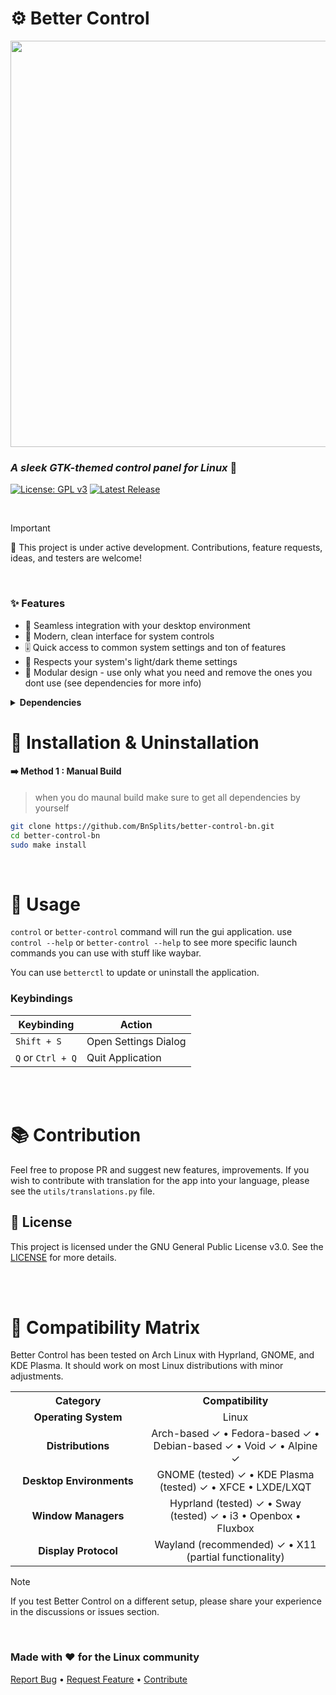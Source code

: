 # ⚙️ Better Control

<img src="https://github.com/user-attachments/assets/21a9f732-28a0-4da4-b0ff-9f9093cb2b3b" width="650">

### _A sleek GTK-themed control panel for Linux_ 🐧

[![License: GPL v3](https://img.shields.io/badge/License-GPLv3-429768.svg?style=flat-square&logo=github&labelColor=444)](LICENSE)
[![Latest Release](https://img.shields.io/github/v/release/quantumvoid0/better-control.svg?style=flat-square&color=429768&logo=speedtest&label=latest-release&labelColor=444)](https://github.com/quantumvoid0/better-control/releases/latest)

<br>

> [!IMPORTANT]
> 🚧 This project is under active development. Contributions, feature requests, ideas, and testers are welcome!

<br>

### ✨ Features

- 🔄 Seamless integration with your desktop environment
- 📱 Modern, clean interface for system controls
- 🎚️ Quick access to common system settings and ton of features
- 🌙 Respects your system's light/dark theme settings
- 🧩 Modular design - use only what you need and remove the ones you dont use (see dependencies for more info)

<details>
<summary><b>Dependencies</b></summary>
<br><br>
Before installing, ensure you have `git` and `base-devel` installed.

### Core Dependencies

| Dependency           | Purpose                                                         |
| -------------------- | --------------------------------------------------------------- |
| **GTK 3**            | UI framework                                                    |
| **Python Libraries** | python-gobject, python-dbus, python-psutil, python-setproctitle |

### Feature-Specific Dependencies

| Feature               | Required Packages             |
| --------------------- | ----------------------------- |
| **Wi-Fi Management**  | NetworkManager, python-qrcode |
| **Bluetooth**         | BlueZ & BlueZ Utils, papirus-icon-theme           |
| **Audio Control**     | PipeWire or PulseAudio        |
| **Brightness**        | brightnessctl                 |
| **Power Management**  | power-profiles-daemon, upower |
| **Blue Light Filter** | gammastep                     |
| **USBGuard**          | USBGuard                      |
| **pillow**            | For QR Code on wifi           |

> [TIP]
> If you don't need a specific feature, you can safely omit its corresponding dependency and hide its tab in the settings.

</details>

# 💾 Installation & Uninstallation

#### ➡️ Method 1 : Manual Build

> when you do maunal build make sure to get all dependencies by yourself

```bash
git clone https://github.com/BnSplits/better-control-bn.git
cd better-control-bn
sudo make install
```

<br>

# 🫴 Usage

`control` or `better-control` command will run the gui application. use `control --help` or `better-control --help` to see more specific launch commands you can use with stuff like waybar.

You can use `betterctl` to update or uninstall the application.

### Keybindings

| Keybinding        | Action               |
| ----------------- | -------------------- |
| `Shift + S`       | Open Settings Dialog |
| `Q` or `Ctrl + Q` | Quit Application     |

<br><br>

# 📚 Contribution

Feel free to propose PR and suggest new features, improvements. If you wish to contribute with translation for the app into your language, please see the `utils/translations.py` file.

## 📄 License

This project is licensed under the GNU General Public License v3.0. See the [LICENSE](LICENSE) for more details.

<br><br>

# 🧪 Compatibility Matrix

Better Control has been tested on Arch Linux with Hyprland, GNOME, and KDE Plasma. It should work on most Linux distributions with minor adjustments.

<table>
  <tr>
    <th align="center" width="200">Category</th>
    <th align="center">Compatibility</th>
  </tr>
  <tr>
    <td align="center"><b>Operating System</b></td>
    <td align="center">Linux</td>
  </tr>
  <tr>
    <td align="center"><b>Distributions</b></td>
    <td align="center">Arch-based ✓ • Fedora-based ✓ • Debian-based ✓ • Void ✓ • Alpine ✓</td>
  </tr>
  <tr>
    <td align="center"><b>Desktop Environments</b></td>
    <td align="center">GNOME (tested) ✓ • KDE Plasma (tested) ✓ • XFCE • LXDE/LXQT</td>
  </tr>
  <tr>
    <td align="center"><b>Window Managers</b></td>
    <td align="center">Hyprland (tested) ✓ • Sway (tested) ✓ • i3 • Openbox • Fluxbox</td>
  </tr>
  <tr>
    <td align="center"><b>Display Protocol</b></td>
    <td align="center">Wayland (recommended) ✓ • X11 (partial functionality)</td>
  </tr>
</table>

> [!NOTE]
> If you test Better Control on a different setup, please share your experience in the discussions or issues section.

<br>

### Made with ❤️ for the Linux community

[Report Bug](https://github.com/quantumvoid0/better-control/issues) •
[Request Feature](https://github.com/quantumvoid0/better-control/discussions) •
[Contribute](https://github.com/quantumvoid0/better-control/tree/main?tab=readme-ov-file#--contribution)
